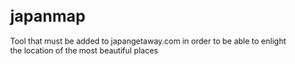 # japanmap
Tool that must be added to japangetaway.com in order to be able to enlight the location of the most beautiful places
